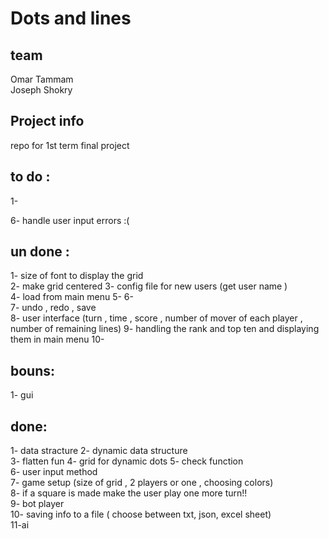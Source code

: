 # Dots and lines
 
## team
 Omar Tammam  
 Joseph Shokry  
 
## Project info
 repo for 1st term final project  
## to do : 

 1- 

 6- handle user input errors :(  

## un done :
 1- size of font to display the grid  
 2- make grid centered
 3- config file for new users (get user name )  
 4- load from main menu
 5- 
 6-   
 7- undo , redo , save  
 8- user interface (turn , time , score , number of mover of each player , number of remaining lines) 
 9- handling the rank and top ten   and displaying them in main menu
 10-


## bouns:  
 1- gui  


## done:
 1- data stracture
 2- dynamic data structure  
 3- flatten fun
 4- grid for dynamic dots
 5- check function  
 6- user input method  
 7- game setup (size of grid , 2 players or one , choosing colors)  
 8- if a square is made make the user play one more turn!!  
 9- bot player  
 10- saving info to a file ( choose between txt, json, excel sheet)   
 11-ai  
